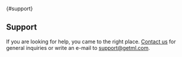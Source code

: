 [](){#support}
## Support

If you are looking for help, you came to the right place. [Contact us](dev.getml.com/dev/contact) for general inquiries or write an e-mail to [support@getml.com](mailto:support@getml.com).
